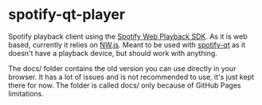 # spotify-qt-player
Spotify playback client using the [Spotify Web Playback SDK](https://developer.spotify.com/documentation/web-playback-sdk). As it is web based, currently it relies on [NW.js](https://nwjs.io/). Meant to be used with [spotify-qt](https://github.com/kraxarn/spotify-qt) as it doesn't have a playback device, but should work with anything.

The docs/ folder contains the old version you can use directly in your browser. It has a lot of issues and is not recommended to use, it's just kept there for now. The folder is called docs/ only because of GitHub Pages limitations.